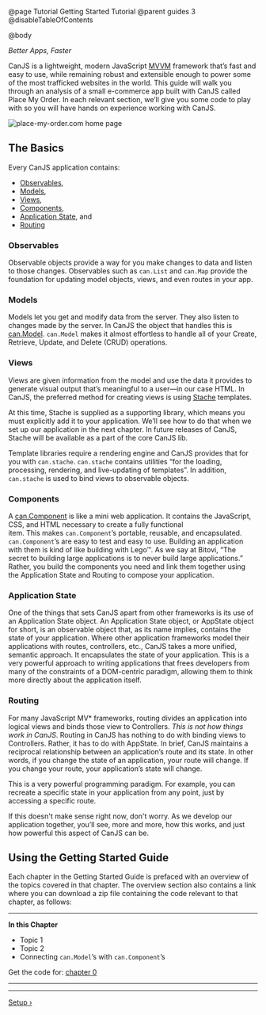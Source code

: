 @page Tutorial Getting Started Tutorial
@parent guides 3
@disableTableOfContents

@body

<div class="getting-started">

*Better Apps, Faster*

CanJS is a lightweight, modern JavaScript <a href="https://en.wikipedia.org/wiki/Model_View_ViewModel" target="_blank">MVVM</a>
framework that’s fast and easy to use, while remaining robust and extensible
enough to power some of the most trafficked websites in the world. This guide 
will walk you through an analysis of a small e-commerce app built with CanJS called Place My Order. 
In each relevant section, we’ll give you some code to play with
so you will have hands on experience working with CanJS.

![place-my-order.com home page](../can/guides/images/application-design/Home.png)

## The Basics
Every CanJS application contains:

- [Observables](#observables),
- [Models](#models),
- [Views](#views),
- [Components](#components),
- [Application State](#appstate), and
- [Routing](#routing)

<a name="observables"></a>
### Observables
Observable objects provide a way for you make changes to data and listen to
those changes. Observables such as `can.List` and `can.Map` provide the
foundation for updating model objects, views, and even routes in your app.

<a name="models"></a>
### Models
Models let you get and modify data from the server. They also listen to changes 
made by the server. In CanJS the object that handles this is [can.Model](../docs/can.Model.html). 
`can.Model` makes it almost effortless to handle all of your Create, 
Retrieve, Update, and Delete (CRUD) operations.

<a name="views"></a>
### Views 
Views are given information from the model and use the data it provides to
generate visual output that’s meaningful to a user—in our case HTML. In
CanJS, the preferred method for creating views is using [Stache](../docs/can.stache.html) 
templates.

At this time, Stache is supplied as a supporting
library, which means you must explicitly add it to your application. We’ll see
how to do that when we set up our application in the next chapter. In future
releases of CanJS, Stache will be available as a part of the core CanJS lib.

Template libraries require a rendering engine and CanJS provides that for
you with `can.stache`. `can.stache` contains
utilities “for the loading, processing, rendering, and live-updating of
templates”. In addition, `can.stache` is used to bind views to observable
objects.

<a name="components"></a>
### Components
A [can.Component](../docs/can.Component.html) is like a mini web application.
It contains the JavaScript, CSS, and HTML necessary to create a fully functional  
item. This makes `can.Component`’s portable, reusable, and
encapsulated. `can.Component`’s are easy to test and easy to use. Building an
application with them is kind of like building with Lego&trade;. As we say
at Bitovi, “The secret to building large applications is to never build large
applications.” Rather, you build the components you need and link them
together using the Application State and Routing to compose your application.

<a name="appstate"></a>
### Application State
One of the things that sets CanJS apart from other frameworks is its use
of an Application State object. An Application State object, or AppState object for short,
is an observable object that, as its name implies, contains the state of 
your application. Where other application frameworks model their applications 
with routes, controllers, etc., CanJS takes a more unified, semantic approach. 
It encapsulates the state of your application. This is a 
very powerful approach to writing applications that frees developers from
many of the constraints of a DOM-centric paradigm, allowing them to think more directly 
about the application itself.

<a name="routing"></a>
### Routing
For many JavaScript MV* frameworks, routing divides an application into
logical views and binds those view to Controllers. *This is not how things work in
CanJS*. Routing in CanJS has nothing to do with binding views to Controllers.
Rather, it has to do with AppState. In brief,
CanJS maintains a reciprocal relationship between an application’s route
and its state. In other words, if you change the state of an application,
your route will change. If you change your route, your application’s state
will change.

This is a very powerful programming paradigm. For example, you can recreate
a specific state in your application from any point, just by accessing a
specific route.

If this doesn't make sense right now, don't worry. As we develop our
application together, you’ll see, more and more, how this works, and just 
how powerful this aspect of CanJS can be.

## Using the Getting Started Guide
Each chapter in the Getting Started Guide is prefaced with an overview of the
topics covered in that chapter. The overview section also contains a link where
you can download a zip file containing the code relevant to that chapter, as follows:

- - -
**In this Chapter**
 - Topic 1
 - Topic 2
 - Connecting `can.Model`’s with `can.Component`’s

Get the code for: [chapter 0](https://github.com/bitovi/canjs/blob/minor/guides/examples/PlaceMyOrder/ch-0_canjs-getting-started.zip?raw=true)

- - -

- - -

<span class="pull-right">[Setup &rsaquo;](Setup.html)</span>

</div>
